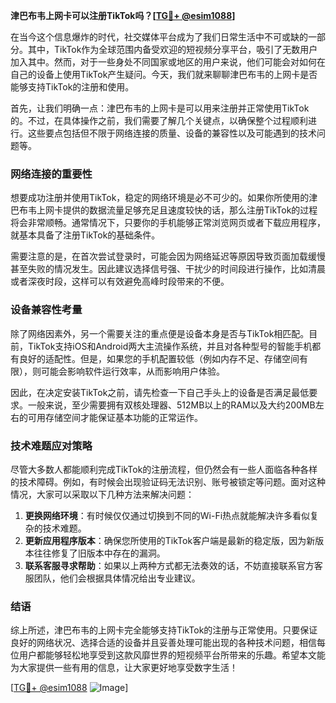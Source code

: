 **津巴布韦上网卡可以注册TikTok吗？[[TG💪+ @esim1088](https://t.me/s/esim1088)]**

在当今这个信息爆炸的时代，社交媒体平台成为了我们日常生活中不可或缺的一部分。其中，TikTok作为全球范围内备受欢迎的短视频分享平台，吸引了无数用户加入其中。然而，对于一些身处不同国家或地区的用户来说，他们可能会对如何在自己的设备上使用TikTok产生疑问。今天，我们就来聊聊津巴布韦的上网卡是否能够支持TikTok的注册和使用。

首先，让我们明确一点：津巴布韦的上网卡是可以用来注册并正常使用TikTok的。不过，在具体操作之前，我们需要了解几个关键点，以确保整个过程顺利进行。这些要点包括但不限于网络连接的质量、设备的兼容性以及可能遇到的技术问题等。

### 网络连接的重要性

想要成功注册并使用TikTok，稳定的网络环境是必不可少的。如果你所使用的津巴布韦上网卡提供的数据流量足够充足且速度较快的话，那么注册TikTok的过程将会非常顺畅。通常情况下，只要你的手机能够正常浏览网页或者下载应用程序，就基本具备了注册TikTok的基础条件。

需要注意的是，在首次尝试登录时，可能会因为网络延迟等原因导致页面加载缓慢甚至失败的情况发生。因此建议选择信号强、干扰少的时间段进行操作，比如清晨或者深夜时段，这样可以有效避免高峰时段带来的不便。

### 设备兼容性考量

除了网络因素外，另一个需要关注的重点便是设备本身是否与TikTok相匹配。目前，TikTok支持iOS和Android两大主流操作系统，并且对各种型号的智能手机都有良好的适配性。但是，如果您的手机配置较低（例如内存不足、存储空间有限），则可能会影响软件运行效率，从而影响用户体验。

因此，在决定安装TikTok之前，请先检查一下自己手头上的设备是否满足最低要求。一般来说，至少需要拥有双核处理器、512MB以上的RAM以及大约200MB左右的可用存储空间才能保证基本功能的正常运作。

### 技术难题应对策略

尽管大多数人都能顺利完成TikTok的注册流程，但仍然会有一些人面临各种各样的技术障碍。例如，有时候会出现验证码无法识别、账号被锁定等问题。面对这种情况，大家可以采取以下几种方法来解决问题：

1. **更换网络环境**：有时候仅仅通过切换到不同的Wi-Fi热点就能解决许多看似复杂的技术难题。
2. **更新应用程序版本**：确保您所使用的TikTok客户端是最新的稳定版，因为新版本往往修复了旧版本中存在的漏洞。
3. **联系客服寻求帮助**：如果以上两种方式都无法奏效的话，不妨直接联系官方客服团队，他们会根据具体情况给出专业建议。

### 结语

综上所述，津巴布韦的上网卡完全能够支持TikTok的注册与正常使用。只要保证良好的网络状况、选择合适的设备并且妥善处理可能出现的各种技术问题，相信每位用户都能够轻松地享受到这款风靡世界的短视频平台所带来的乐趣。希望本文能为大家提供一些有用的信息，让大家更好地享受数字生活！

[[TG💪+ @esim1088](https://t.me/s/esim1088) ![Image](https://i.postimg.cc/4NQfJmqS/Snipaste-2025-05-13-00-14-12.png)]